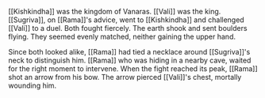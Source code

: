 [[Kishkindha]] was the kingdom of Vanaras. [[Vali]] was the king. [[Sugriva]], on [[Rama]]'s advice, went to [[Kishkindha]] and challenged [[Vali]] to a duel. Both fought fiercely. The earth shook and sent boulders flying. They seemed evenly matched, neither gaining the upper hand.

Since both looked alike, [[Rama]] had tied a necklace around [[Sugriva]]'s neck to distinguish him. [[Rama]] who was hiding in a nearby cave, waited for the right moment to intervene. When the fight reached its peak, [[Rama]] shot an arrow from his bow. The arrow pierced [[Vali]]'s chest, mortally wounding him.